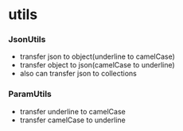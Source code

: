 # utils

### JsonUtils

- transfer json to object(underline to camelCase)
- transfer object to json(camelCase to underline)
- also can transfer json to collections

### ParamUtils

- transfer underline to camelCase
- transfer camelCase to underline